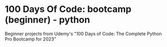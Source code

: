 # 100 Days Of Code: bootcamp (beginner) - python
Beginner projects from Udemy's "100 Days of Code: The Complete Python Pro Bootcamp for 2023"
